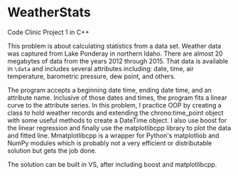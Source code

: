 # WeatherStats
Code Clinic Project 1 in C++

This problem is about calculating statistics from a data set. Weather data was captured from Lake Ponderay in northern Idaho. There are almost 20 megabytes of data from the years 2012 through 2015. That data is available in `\data` and includes several attributes including: date, time, air temperature, barometric pressure, dew point, and others. 

The program accepts a beginning date time, ending date time, and an attribute name. Inclusive of those dates and times, the program fits a linear curve to the attribute series.  In this problem, I practice OOP by creating a class to hold weather records and extending the chrono:time_point object with some useful methods to create a DateTime object.  I also use boost for the linear regression and finally use the matplotlibcpp library to plot the data and fitted line.  Mmatplotlibcpp is a wrapper for Python's matplotliob and NumPy modules which is probably not a very efficient or distributable solution but gets the job done. 

The solution can be built in VS, after including boost and matplotlibcpp. 

